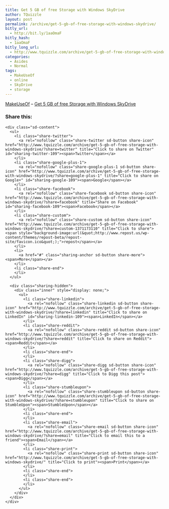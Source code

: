 ```yaml
---
title: Get 5 GB of free Storage with Windows SkyDrive
author: TQuizzle
layout: post
permalink: /archive/get-5-gb-of-free-storage-with-windows-skydrive/
bitly_url:
  - http://bit.ly/1aaOmaF
bitly_hash:
  - 1aaOmaF
bitly_long_url:
  - http://www.tquizzle.com/archive/get-5-gb-of-free-storage-with-windows-skydrive/
categories:
  - Asides
  - Normal
tags:
  - MakeUseOf
  - online
  - SkyDrive
  - storage
---
```

<a rel="nofollow" target="_blank" href="http://www.makeuseof.com/">MakeUseOf</a> &#8211; <a rel="nofollow" target="_blank" class="muo" href="http://www.makeuseof.com/tag/get-5-gb-of-free-storage-with-windows-skydrive/">Get 5 GB of free Storage with Windows SkyDrive</a>

<div class="sharedaddy sd-sharing-enabled">
  <div class="robots-nocontent sd-block sd-social sd-social-icon-text sd-sharing">
    <h3 class="sd-title">
      Share this:
    </h3>
    
    <div class="sd-content">
      <ul>
        <li class="share-twitter">
          <a rel="nofollow" class="share-twitter sd-button share-icon" href="http://www.tquizzle.com/archive/get-5-gb-of-free-storage-with-windows-skydrive/?share=twitter" title="Click to share on Twitter" id="sharing-twitter-109"><span>Twitter</span></a>
        </li>
        <li class="share-google-plus-1">
          <a rel="nofollow" class="share-google-plus-1 sd-button share-icon" href="http://www.tquizzle.com/archive/get-5-gb-of-free-storage-with-windows-skydrive/?share=google-plus-1" title="Click to share on Google+" id="sharing-google-109"><span>Google</span></a>
        </li>
        <li class="share-facebook">
          <a rel="nofollow" class="share-facebook sd-button share-icon" href="http://www.tquizzle.com/archive/get-5-gb-of-free-storage-with-windows-skydrive/?share=facebook" title="Share on Facebook" id="sharing-facebook-109"><span>Facebook</span></a>
        </li>
        <li class="share-custom">
          <a rel="nofollow" class="share-custom sd-button share-icon" href="http://www.tquizzle.com/archive/get-5-gb-of-free-storage-with-windows-skydrive/?share=custom-1371173110" title="Click to share"><span style="background-image:url(&quot;http://www.repost.us/wp-content/themes/repost-beta/repost-site/favicon.ico&quot;);">repost</span></a>
        </li>
        <li>
          <a href="#" class="sharing-anchor sd-button share-more"><span>More</span></a>
        </li>
        <li class="share-end">
        </li>
      </ul>
      
      <div class="sharing-hidden">
        <div class="inner" style="display: none;">
          <ul>
            <li class="share-linkedin">
              <a rel="nofollow" class="share-linkedin sd-button share-icon" href="http://www.tquizzle.com/archive/get-5-gb-of-free-storage-with-windows-skydrive/?share=linkedin" title="Click to share on LinkedIn" id="sharing-linkedin-109"><span>LinkedIn</span></a>
            </li>
            <li class="share-reddit">
              <a rel="nofollow" class="share-reddit sd-button share-icon" href="http://www.tquizzle.com/archive/get-5-gb-of-free-storage-with-windows-skydrive/?share=reddit" title="Click to share on Reddit"><span>Reddit</span></a>
            </li>
            <li class="share-end">
            </li>
            <li class="share-digg">
              <a rel="nofollow" class="share-digg sd-button share-icon" href="http://www.tquizzle.com/archive/get-5-gb-of-free-storage-with-windows-skydrive/?share=digg" title="Click to Digg this post"><span>Digg</span></a>
            </li>
            <li class="share-stumbleupon">
              <a rel="nofollow" class="share-stumbleupon sd-button share-icon" href="http://www.tquizzle.com/archive/get-5-gb-of-free-storage-with-windows-skydrive/?share=stumbleupon" title="Click to share on StumbleUpon"><span>StumbleUpon</span></a>
            </li>
            <li class="share-end">
            </li>
            <li class="share-email">
              <a rel="nofollow" class="share-email sd-button share-icon" href="http://www.tquizzle.com/archive/get-5-gb-of-free-storage-with-windows-skydrive/?share=email" title="Click to email this to a friend"><span>Email</span></a>
            </li>
            <li class="share-print">
              <a rel="nofollow" class="share-print sd-button share-icon" href="http://www.tquizzle.com/archive/get-5-gb-of-free-storage-with-windows-skydrive/" title="Click to print"><span>Print</span></a>
            </li>
            <li class="share-end">
            </li>
            <li class="share-end">
            </li>
          </ul>
        </div>
      </div>
    </div>
  </div>
</div>